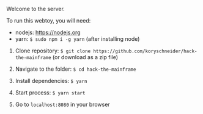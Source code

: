 Welcome to the server.

To run this webtoy, you will need:
  - nodejs: https://nodejs.org
  - yarn: `$ sudo npm i -g yarn` (after installing node)

1. Clone repository: `$ git clone
   https://github.com/koryschneider/hack-the-mainframe` (or download as a zip file)

2. Navigate to the folder: `$ cd hack-the-mainframe`

3. Install dependencies: `$ yarn`

4. Start process: `$ yarn start`

5. Go to `localhost:8080` in your browser
